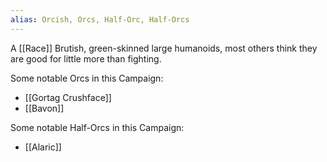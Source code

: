 ```yaml
---
alias: Orcish, Orcs, Half-Orc, Half-Orcs
---
```

A [[Race]] Brutish, green-skinned large humanoids, most others think they are good for little more than fighting.

Some notable Orcs in this Campaign:
* [[Gortag Crushface]]
* [[Bavon]]

Some notable Half-Orcs in this Campaign:
* [[Alaric]]